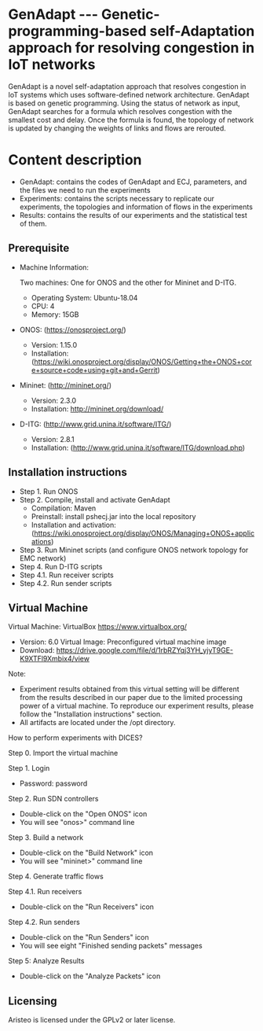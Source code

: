 # GenAdapt --- Genetic-programming-based self-Adaptation approach for resolving congestion in IoT networks
GenAdapt is a novel self-adaptation approach that resolves congestion in IoT systems which uses software-defined network architecture. GenAdapt is based on genetic programming. Using the status of network as input, GenAdapt searches for a formula which resolves congestion with the smallest cost and delay. Once the formula is found, the topology of network is updated by changing the weights of links and flows are rerouted.

# Content description
- GenAdapt: contains the codes of GenAdapt and ECJ, parameters, and the files we need to run the experiments
- Experiments: contains the scripts necessary to replicate our experiments, the topologies and information of flows in the experiments
- Results: contains the results of our experiments and the statistical test of them.

## Prerequisite
- Machine Information:

  Two machines: One for ONOS and the other for Mininet and D-ITG.
  * Operating System: Ubuntu-18.04
  *  CPU: 4
  *  Memory: 15GB
- ONOS: (https://onosproject.org/)
  * Version: 1.15.0
  * Installation: (https://wiki.onosproject.org/display/ONOS/Getting+the+ONOS+core+source+code+using+git+and+Gerrit)
- Mininet: (http://mininet.org/)
  * Version: 2.3.0
  * Installation: http://mininet.org/download/
- D-ITG: (http://www.grid.unina.it/software/ITG/)
   * Version: 2.8.1
   * Installation: (http://www.grid.unina.it/software/ITG/download.php)

## Installation instructions
- Step 1. Run ONOS
- Step 2. Compile, install and activate GenAdapt
  * Compilation: Maven
  * Preinstall: install pshecj.jar into the local repository
  * Installation and activation: (https://wiki.onosproject.org/display/ONOS/Managing+ONOS+applications)
- Step 3. Run Mininet scripts (and configure ONOS network topology for EMC network)
- Step 4. Run D-ITG scripts
- Step 4.1. Run receiver scripts
- Step 4.2. Run sender scripts

## Virtual Machine
Virtual Machine: VirtualBox https://www.virtualbox.org/
- Version: 6.0
Virtual Image: Preconfigured virtual machine image
- Download: https://drive.google.com/file/d/1rbRZYqj3YH_yjyT9GE-K9XTFl9Xmbix4/view

Note: 
- Experiment results obtained from this virtual setting will be different from the results described in our paper due to the limited processing power of a virtual machine. To reproduce our experiment results, please follow the "Installation instructions" section.
- All artifacts are located under the /opt directory.

How to perform experiments with DICES?

Step 0. Import the virtual machine

Step 1. Login
- Password: password

Step 2. Run SDN controllers
- Double-click on the "Open ONOS" icon
- You will see "onos>" command line

Step 3. Build a network
- Double-click on the "Build Network" icon
- You will see "mininet>" command line

Step 4. Generate traffic flows

Step 4.1. Run receivers
- Double-click on the "Run Receivers" icon

Step 4.2. Run senders
- Double-click on the "Run Senders" icon
- You will see eight "Finished sending packets" messages

Step 5: Analyze Results
- Double-click on the "Analyze Packets" icon



## Licensing

Aristeo is licensed under the GPLv2 or later license.


<!--
**GenAdapt/GenAdapt** is a ✨ _special_ ✨ repository because its `README.md` (this file) appears on your GitHub profile.

Here are some ideas to get you started:

- 🔭 I’m currently working on ...
- 🌱 I’m currently learning ...
- 👯 I’m looking to collaborate on ...
- 🤔 I’m looking for help with ...
- 💬 Ask me about ...
- 📫 How to reach me: ...
- 😄 Pronouns: ...
- ⚡ Fun fact: ...
-->
